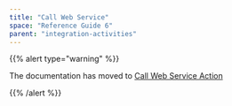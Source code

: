 ```yaml
---
title: "Call Web Service"
space: "Reference Guide 6"
parent: "integration-activities"
---
```



{{% alert type="warning" %}}

The documentation has moved to [Call Web Service Action](call-web-service-action)

{{% /alert %}}

